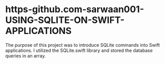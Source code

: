 # https-github.com-sarwaan001-USING-SQLITE-ON-SWIFT-APPLICATIONS
The purpose of this project was to introduce SQLite commands into Swift applications. I utilized the SQLite.swift library and stored the database queries in an array.

